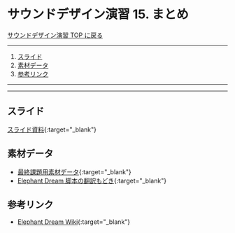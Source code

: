 # サウンドデザイン演習 15. まとめ <!-- omit in toc -->

[サウンドデザイン演習 TOP に戻る](./index.md)

---

1. [スライド](#スライド)
2. [素材データ](#素材データ)
3. [参考リンク](#参考リンク)

---

---

## スライド

[スライド資料](./sd_15slide.pdf){:target="_blank"}

## 素材データ
- [最終課題用素材データ](https://helpx.adobe.com/jp/audition/how-to/music-editor.html){:target="_blank"}
- [Elephant Dream 脚本の翻訳もどき](xls/translate.xlsx){:target="_blank"}

## 参考リンク
- [Elephant Dream Wiki](https://ja.wikipedia.org/wiki/Elephants_Dream){:target="_blank"}

